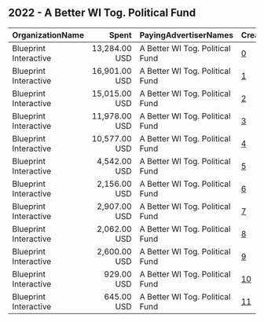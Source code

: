 ## 2022 - A Better WI Tog. Political Fund 
|OrganizationName|Spent|PayingAdvertiserNames|CreativeUrls|Impressions|Genders|AgeBrackets|CountryCodes|BillingAddresses|CandidateBallotInformation|
|:---|---:|:---|:---|---:|:---|:---|:---|:---|:---|
|Blueprint Interactive|13,284.00 USD|A Better WI Tog. Political Fund|[0](https://www.snap.com/political-ads/asset/969a96b7c93c31b09e6e8f448441086170ee74c93dfc2c54d22340ffdf130f9c?mediaType=mp4)|710,209||18-34|united states|"1220 19th Street NW,Washington,20036,US"||
|Blueprint Interactive|16,901.00 USD|A Better WI Tog. Political Fund|[1](https://www.snap.com/political-ads/asset/2c9147374da6f7f9238b8f962f34e858efd611caf3db8c266965e869413d3a5e?mediaType=mp4)|582,598||18-34|united states|"1220 19th Street NW,Washington,20036,US"||
|Blueprint Interactive|15,015.00 USD|A Better WI Tog. Political Fund|[2](https://www.snap.com/political-ads/asset/e069ff5487d428016fb2e31fd4b824e1b003937a2a047dc7d9b731013da79cfc?mediaType=mp4)|566,613||18-34|united states|"1220 19th Street NW,Washington,20036,US"||
|Blueprint Interactive|11,978.00 USD|A Better WI Tog. Political Fund|[3](https://www.snap.com/political-ads/asset/bd3058d887b2a99e47406297d858f3b72dcc8801e984f0cd143033d7a1066a36?mediaType=mp4)|506,228||18-34|united states|"1220 19th Street NW,Washington,20036,US"||
|Blueprint Interactive|10,577.00 USD|A Better WI Tog. Political Fund|[4](https://www.snap.com/political-ads/asset/e069ff5487d428016fb2e31fd4b824e1b003937a2a047dc7d9b731013da79cfc?mediaType=mp4)|415,066||18-34|united states|"1220 19th Street NW,Washington,20036,US"||
|Blueprint Interactive|4,542.00 USD|A Better WI Tog. Political Fund|[5](https://www.snap.com/political-ads/asset/4eddb772705e684157fc4e278f393eaf279bf40def7375d0685f5e6db92b91ae?mediaType=mp4)|216,656||18-34|united states|"1220 19th Street NW,Washington,20036,US"||
|Blueprint Interactive|2,156.00 USD|A Better WI Tog. Political Fund|[6](https://www.snap.com/political-ads/asset/b128570d50a68b3c8562a123cc547a752464402f5ad2a32ec3b020e040189505?mediaType=mp4)|152,153||18-34|united states|"1220 19th Street NW,Washington,20036,US"||
|Blueprint Interactive|2,907.00 USD|A Better WI Tog. Political Fund|[7](https://www.snap.com/political-ads/asset/2bfa727bb1a1f2b4c7b38838a769f17808d2129d14e148b826a8108f5d51832b?mediaType=mp4)|118,965||18-34|united states|"1220 19th Street NW,Washington,20036,US"||
|Blueprint Interactive|2,062.00 USD|A Better WI Tog. Political Fund|[8](https://www.snap.com/political-ads/asset/bcd9edbff5e144d4efd34ad718679001dcdcfd90dca539ed31118559d7810746?mediaType=mp4)|99,742||18-34|united states|"1220 19th Street NW,Washington,20036,US"||
|Blueprint Interactive|2,600.00 USD|A Better WI Tog. Political Fund|[9](https://www.snap.com/political-ads/asset/4eddb772705e684157fc4e278f393eaf279bf40def7375d0685f5e6db92b91ae?mediaType=mp4)|97,149||18-34|united states|"1220 19th Street NW,Washington,20036,US"||
|Blueprint Interactive|929.00 USD|A Better WI Tog. Political Fund|[10](https://www.snap.com/political-ads/asset/d49a7dee1245b3114c05c7dc9ecc04e1b68483da55ed55eaa379d74e5d23a141?mediaType=mp4)|38,355||18-34|united states|"1220 19th Street NW,Washington,20036,US"||
|Blueprint Interactive|645.00 USD|A Better WI Tog. Political Fund|[11](https://www.snap.com/political-ads/asset/c0567516e3d80a8b06d98bf937867aaae6de4f3a80efee00d4dca1ab1ebdc3a1?mediaType=mp4)|20,891||18-34|united states|"1220 19th Street NW,Washington,20036,US"||
